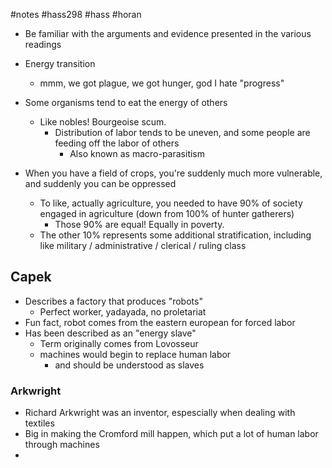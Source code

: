 #notes #hass298 #hass #horan



- Be familiar with the arguments and evidence presented in the various readings
- Energy transition
	- mmm, we got plague, we got hunger, god I hate "progress"


- Some organisms tend to eat the energy of others
	- Like nobles! Bourgeoise scum.
		- Distribution of labor tends to be uneven, and some people are feeding off the labor of others
			- Also known as macro-parasitism
- When you have a field of crops, you're suddenly much more vulnerable, and suddenly you can be oppressed 
	- To like, actually agriculture, you needed to have 90% of society engaged in agriculture (down from 100% of hunter gatherers)
		- Those 90% are equal! Equally in poverty.
	- The other 10% represents some additional stratification, including like military / administrative / clerical / ruling class

 
## Capek
- Describes a factory that produces "robots"
	- Perfect worker, yadayada, no proletariat
- Fun fact, robot comes from the eastern european for forced labor
- Has been described as an "energy slave"
	- Term originally comes from Lovosseur
	- machines would begin to replace human labor
		- and should be understood as slaves

### Arkwright
- Richard Arkwright was an inventor, espescially when dealing with textiles
- Big in making the Cromford mill happen, which put a lot of human labor through machines
- 